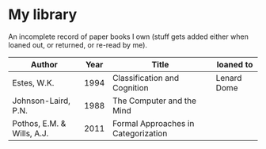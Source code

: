 # My library

An incomplete record of paper books I own (stuff gets added either when loaned out, or returned, or re-read by me). 

| Author | Year | Title | loaned to |
| ------ | ---- | ----- | --------- |
| Estes, W.K. | 1994 | Classification and Cognition | Lenard Dome |
| Johnson-Laird, P.N. | 1988 | The Computer and the Mind |   |
| Pothos, E.M. & Wills, A.J. | 2011 | Formal Approaches in Categorization |   |
